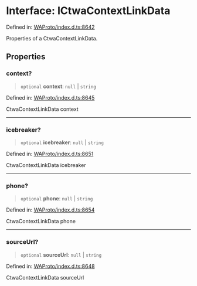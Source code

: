 # Interface: ICtwaContextLinkData

Defined in: [WAProto/index.d.ts:8642](https://github.com/Fokusdotid/bail/blob/3bd64a6fd6e8fc52d3ec9ba842534bed26103555/WAProto/index.d.ts#L8642)

Properties of a CtwaContextLinkData.

## Properties

### context?

> `optional` **context**: `null` \| `string`

Defined in: [WAProto/index.d.ts:8645](https://github.com/Fokusdotid/bail/blob/3bd64a6fd6e8fc52d3ec9ba842534bed26103555/WAProto/index.d.ts#L8645)

CtwaContextLinkData context

***

### icebreaker?

> `optional` **icebreaker**: `null` \| `string`

Defined in: [WAProto/index.d.ts:8651](https://github.com/Fokusdotid/bail/blob/3bd64a6fd6e8fc52d3ec9ba842534bed26103555/WAProto/index.d.ts#L8651)

CtwaContextLinkData icebreaker

***

### phone?

> `optional` **phone**: `null` \| `string`

Defined in: [WAProto/index.d.ts:8654](https://github.com/Fokusdotid/bail/blob/3bd64a6fd6e8fc52d3ec9ba842534bed26103555/WAProto/index.d.ts#L8654)

CtwaContextLinkData phone

***

### sourceUrl?

> `optional` **sourceUrl**: `null` \| `string`

Defined in: [WAProto/index.d.ts:8648](https://github.com/Fokusdotid/bail/blob/3bd64a6fd6e8fc52d3ec9ba842534bed26103555/WAProto/index.d.ts#L8648)

CtwaContextLinkData sourceUrl
